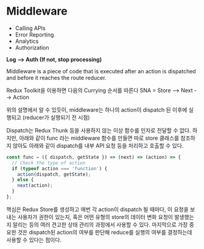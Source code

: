 # Middleware

- Calling APIs
- Error Reporting
- Analytics
- Authorization

**Log --> Auth (If not, stop processing)** 

Middleware is a piece of code that is executed after an action is dispatched and before it reaches the route reducer.

Redux Toolkit을 이용하면 다음의 Currying 순서를 따른다
SNA = Store --> Next --> Action

위의 설명에서 알 수 있듯이, middleware는 하나의 action이 dispatch 된 이후에 실행되고 (reducer가 실행되기 전 시점)

Dispatch는 Redux Thunk 등을 사용하지 않는 이상 함수를 인자로 전달할 수 없다.
하지만, 아래와 같이 func 라는 middleware 함수를 만들면 따로 store 클래스를 참조하지 않아도 아래와 같이 dispatch를 내부 API 요청 등을 처리하고 호출할 수 있다.

```javascript
const func = ({ dispatch, getState }) => (next) => (action) => {
  // Check the type of action
  if (typeof action === 'function') {
    action(dispatch, getState);
  } else {
    next(action);
  }
};
```
핵심은 
Redux Store를 생성하고 매번 각 action이 dispatch 될 때마다, 이 요청을 보내는 사용자가 권한이 있는지, 혹은 어떤 유형의 store의 데이터 변화 요청이 발생했는지 알리는 등의 여러 견고한 
상태 관리의 과정에서 사용할 수 있다. 마지막으로 가장 중요한 것은 dispatch된 action의 여부를 판단해 reduce를 실행의 여부를 결정하는데 사용할 수 있다는 점이다.
